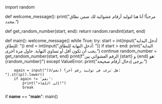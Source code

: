 import random

def welcome_message():
    print("مرحباً! أنا هنا لتوليد أرقام عشوائية لك ضمن نطاق محدد.")

def get_random_number(start, end):
    return random.randint(start, end)

def main():
    welcome_message()
    while True:
        try:
            start = int(input("أدخل البداية للنطاق: "))
            end = int(input("أدخل النهاية للنطاق: "))
            if start > end:
                print("البداية يجب أن تكون أقل أو تساوي النهاية. حاول مرة أخرى.")
                continue
            random_number = get_random_number(start, end)
            print(f"الرقم العشوائي بين {start} و {end} هو: {random_number}")
        except ValueError:
            print("يرجى إدخال أرقام صحيحة.")
        
        again = input("هل ترغب في توليد رقم آخر؟ (نعم/لا): ").strip().lower()
        if again != 'نعم':
            print("إلى اللقاء!")
            break

if __name__ == "__main__":
    main()